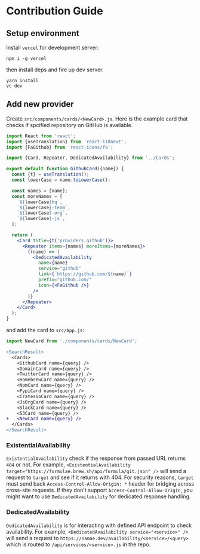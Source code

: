 # Contribution Guide

## Setup environment

Install `vercel` for development server:

```
npm i -g vercel
```

then install deps and fire up dev server.

```
yarn install
vc dev
```

## Add new provider

Create `src/components/cards/<NewCard>.js`. Here is the example card that checks if spcified repository on GitHub is available.

```jsx
import React from 'react';
import {useTranslation} from 'react-i18next';
import {FaGithub} from 'react-icons/fa';

import {Card, Repeater, DedicatedAvailability} from '../Cards';

export default function GithubCard({name}) {
  const {t} = useTranslation();
  const lowerCase = name.toLowerCase();

  const names = [name];
  const moreNames = [
    `${lowerCase}hq`,
    `${lowerCase}-team`,
    `${lowerCase}-org`,
    `${lowerCase}-js`,
  ];

  return (
    <Card title={t('providers.github')}>
      <Repeater items={names} moreItems={moreNames}>
        {(name) => (
          <DedicatedAvailability
            name={name}
            service="github"
            link={`https://github.com/${name}`}
            prefix="github.com/"
            icon={<FaGithub />}
          />
        )}
      </Repeater>
    </Card>
  );
}
```

and add the card to `src/App.js`:

```jsx
import NewCard from './components/cards/NewCard';
```

```patch
<SearchResult>
  <Cards>
    <GithubCard name={query} />
    <DomainCard name={query} />
    <TwitterCard name={query} />
    <HomebrewCard name={query} />
    <NpmCard name={query} />
    <PypiCard name={query} />
    <CratesioCard name={query} />
    <JsOrgCard name={query} />
    <SlackCard name={query} />
    <S3Card name={query} />
+   <NewCard name={query} />
  </Cards>
</SearchResult>
```

### ExistentialAvailability

`ExistentialAvailability` check if the response from passed URL returns `404` or not.
For example, `<ExistentialAvailability target="https://formulae.brew.sh/api/formula/git.json" />` will send a request to `target` and see if it returns with 404. For security reasons, `target` must send back `Access-Control-Allow-Origin: *` header for bridging across cross-site requests. If they don't support `Access-Control-Allow-Origin`, you might want to use `DedicatedAvailability` for dedicated response handling.

### DedicatedAvailability

`DedicatedAvailability` is for interacting with defined API endpoint to check availability.
For example, `<DedicatedAvailability service="<service>" />` will send a request to `https://namae.dev/availability/<service>/<query>` which is routed to `/api/services/<service>.js` in the repo.
